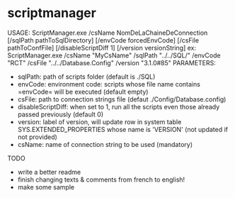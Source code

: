 # scriptmanager

USAGE: ScriptManager.exe /csName NomDeLaChaineDeConnection [/sqlPath pathToSqlDirectory] [/envCode forcedEnvCode] [/csFile pathToConfFile] [/disableScriptDiff 1] [/version versionString]
ex: ScriptManager.exe /csName "MyCsName" /sqlPath "../../SQL/" /envCode "RCT" /csFile "../../Database.Config" /version "3.1.0#85"
PARAMETERS:
 - sqlPath: path of scripts folder (default is ./SQL)
 - envCode: environment code: scripts whose file name contains =envCode= will be executed (default empty)
 - csFile: path to connection strings file (defaut ./Config/Database.config)
 - disableScriptDiff: when set to 1, run all the scripts even those already passed previously (default 0)
 - version: label of version, will update row in system table SYS.EXTENDED_PROPERTIES whose name is 'VERSION' (not updated if not provided)
 - csName: name of connection string to be used (mandatory)

TODO 
 - write a better readme
 - finish changing texts & comments from french to english!
 - make some sample

